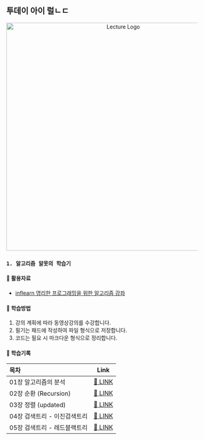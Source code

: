## 투데이 아이 럴ㄴㄷ
<p align="center">
  <img src="https://cdn.inflearn.com/wp-content/uploads/algorith.png" width="600" alt="Lecture Logo"/>
</p>

### `1. 알고리즘 알못의 학습기`
#### 📑 활용자료
 - [inflearn 영리한 프로그래밍을 위한 알고리즘 강좌](https://inf.run/RfUx)

#### 📖 학습방법
1. 강의 계획에 따라 동영상강의를 수강합니다.
2. 필기는 패드에 작성하여 파일 형식으로 저장합니다.
3. 코드는 필요 시 마크다운 형식으로 정리합니다.

#### 📝 학습기록
| 목차                         |                            Link                             |
| :-------------------------- | :----------------------------------------------------------: |
| 01장 알고리즘의 분석          |  [:link: LINK]()  |
| 02장 순환 (Recursion)        |  [:link: LINK](./document/Clever_programming/Chapter_01.md)  |
| 03장 정렬 (updated)          |  [:link: LINK](./document/Clever_programming/Chapter_02.md)  |
| 04장 검색트리 - 이진검색트리   |  [:link: LINK](./document/Clever_programming/Chapter_03.md)  |
| 05장 검색트리 - 레드블랙트리   |  [:link: LINK]()  |
